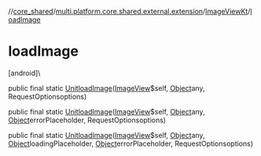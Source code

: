 //[core_shared](../../../index.md)/[multi.platform.core.shared.external.extension](../index.md)/[ImageViewKt](index.md)/[loadImage](load-image.md)

# loadImage

[android]\

public final static [Unit](https://kotlinlang.org/api/latest/jvm/stdlib/kotlin/-unit/index.html)[loadImage](load-image.md)([ImageView](https://developer.android.com/reference/kotlin/android/widget/ImageView.html)$self, [Object](https://developer.android.com/reference/kotlin/java/lang/Object.html)any, RequestOptionsoptions)

public final static [Unit](https://kotlinlang.org/api/latest/jvm/stdlib/kotlin/-unit/index.html)[loadImage](load-image.md)([ImageView](https://developer.android.com/reference/kotlin/android/widget/ImageView.html)$self, [Object](https://developer.android.com/reference/kotlin/java/lang/Object.html)any, [Object](https://developer.android.com/reference/kotlin/java/lang/Object.html)errorPlaceholder, RequestOptionsoptions)

public final static [Unit](https://kotlinlang.org/api/latest/jvm/stdlib/kotlin/-unit/index.html)[loadImage](load-image.md)([ImageView](https://developer.android.com/reference/kotlin/android/widget/ImageView.html)$self, [Object](https://developer.android.com/reference/kotlin/java/lang/Object.html)any, [Object](https://developer.android.com/reference/kotlin/java/lang/Object.html)loadingPlaceholder, [Object](https://developer.android.com/reference/kotlin/java/lang/Object.html)errorPlaceholder, RequestOptionsoptions)
